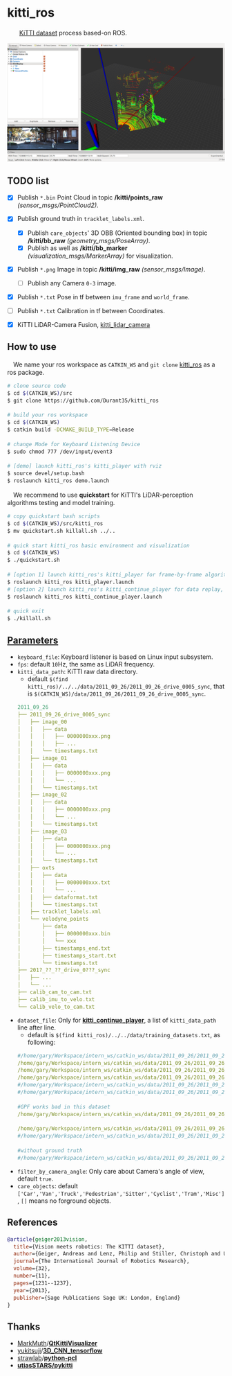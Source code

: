 # kitti_ros
　　[KiTTI dataset](http://www.cvlibs.net/datasets/kitti/) process based-on ROS.
<p align="center">
    <img src=".readme/demo.png" width="720px" alt=""/>
</p>


## TODO list
- [x] Publish `*.bin` Point Cloud in topic **/kitti/points_raw** _(sensor_msgs/PointCloud2)_.
- [x] Publish ground truth in `tracklet_labels.xml`.
    - [x] Publish `care_objects`' 3D OBB (Oriented bounding box) in topic **/kitti/bb_raw** _(geometry_msgs/PoseArray)_.
    - [x] Publish as well as **/kitti/bb_marker** _(visualization_msgs/MarkerArray)_ for visualization.
- [x] Publish `*.png` Image in topic **/kitti/img_raw** _(sensor_msgs/Image)_.
    - [ ] Publish any Camera `0-3` image.
- [x] Publish `*.txt` Pose in tf between `imu_frame` and `world_frame`.
- [ ] Publish `*.txt` Calibration in tf between Coordinates.
- [x] KiTTI LiDAR-Camera Fusion, [kitti_lidar_camera](https://github.com/Durant35/kitti_lidar_camera)


## How to use
　We name your ros workspace as `CATKIN_WS` and `git clone` [kitti_ros](https://github.com/Durant35/kitti_ros) as a ros package.
```bash
# clone source code
$ cd $(CATKIN_WS)/src
$ git clone https://github.com/Durant35/kitti_ros

# build your ros workspace
$ cd $(CATKIN_WS)
$ catkin build -DCMAKE_BUILD_TYPE=Release

# change Mode for Keyboard Listening Device
$ sudo chmod 777 /dev/input/event3

# [demo] launch kitti_ros's kitti_player with rviz
$ source devel/setup.bash
$ roslaunch kitti_ros demo.launch
```
　We recommend to use **quickstart** for KiTTI's LiDAR-perception algorithms testing and model training.
```bash
# copy quickstart bash scripts
$ cd $(CATKIN_WS)/src/kitti_ros
$ mv quickstart.sh killall.sh ../..

# quick start kitti_ros basic environment and visualization
$ cd $(CATKIN_WS)
$ ./quickstart.sh 

# [option 1] launch kitti_ros's kitti_player for frame-by-frame algorithm testing
$ roslaunch kitti_ros kitti_player.launch
# [option 2] launch kitti_ros's kitti_continue_player for data replay, like model training
$ roslaunch kitti_ros kitti_continue_player.launch

# quick exit
$ ./killall.sh
```

## [Parameters](./launch/kitti_player.launch)
+ `keyboard_file`: Keyboard listener is based on Linux input subsystem.
+ `fps`: default `10`Hz, the same as LiDAR frequency.
+ `kitti_data_path`: KiTTI raw data directory.
    + default `$(find kitti_ros)/../../data/2011_09_26/2011_09_26_drive_0005_sync`, that is `$(CATKIN_WS)/data/2011_09_26/2011_09_26_drive_0005_sync`.
    ```yaml
    2011_09_26
    ├── 2011_09_26_drive_0005_sync
    │   ├── image_00
    │   │   ├── data
    │   │   │   ├── 0000000xxx.png
    │   │   │   ├── ...
    │   │   └── timestamps.txt
    │   ├── image_01
    │   │   ├── data
    │   │   │   ├── 0000000xxx.png
    │   │   │   └── ...
    │   │   └── timestamps.txt
    │   ├── image_02
    │   │   ├── data
    │   │   │   ├── 0000000xxx.png
    │   │   │   └── ...
    │   │   └── timestamps.txt
    │   ├── image_03
    │   │   ├── data
    │   │   │   ├── 0000000xxx.png
    │   │   │   └── ...
    │   │   └── timestamps.txt
    │   ├── oxts
    │   │   ├── data
    │   │   │   ├── 0000000xxx.txt
    │   │   │   └── ...
    │   │   ├── dataformat.txt
    │   │   └── timestamps.txt
    │   ├── tracklet_labels.xml
    │   └── velodyne_points
    │       ├── data
    │       │   ├── 0000000xxx.bin
    │       │   └── xxx
    │       ├── timestamps_end.txt
    │       ├── timestamps_start.txt
    │       └── timestamps.txt
    ├── 201?_??_??_drive_0???_sync
    │   ├── ...
    │   └── ...
    ├── calib_cam_to_cam.txt
    ├── calib_imu_to_velo.txt
    └── calib_velo_to_cam.txt
    ```
+ `dataset_file`: Only for **[kitti_continue_player](./launch/kitti_continue_player.launch)**, a list of `kitti_data_path` line after line.
    + default is `$(find kitti_ros)/../../data/training_datasets.txt`, as following:
    ```yaml
    #/home/gary/Workspace/intern_ws/catkin_ws/data/2011_09_26/2011_09_26_drive_0001_sync
    /home/gary/Workspace/intern_ws/catkin_ws/data/2011_09_26/2011_09_26_drive_0005_sync
    /home/gary/Workspace/intern_ws/catkin_ws/data/2011_09_26/2011_09_26_drive_0014_sync
    /home/gary/Workspace/intern_ws/catkin_ws/data/2011_09_26/2011_09_26_drive_0017_sync
    #/home/gary/Workspace/intern_ws/catkin_ws/data/2011_09_26/2011_09_26_drive_0018_sync
    #/home/gary/Workspace/intern_ws/catkin_ws/data/2011_09_26/2011_09_26_drive_0020_sync
    
    #GPF works bad in this dataset
    /home/gary/Workspace/intern_ws/catkin_ws/data/2011_09_26/2011_09_26_drive_0027_sync
    
    /home/gary/Workspace/intern_ws/catkin_ws/data/2011_09_26/2011_09_26_drive_0060_sync
    #/home/gary/Workspace/intern_ws/catkin_ws/data/2011_09_26/2011_09_26_drive_0091_sync
    
    #without ground truth
    #/home/gary/Workspace/intern_ws/catkin_ws/data/2011_09_26/2011_09_26_drive_0117_sync
    ```
+ `filter_by_camera_angle`: Only care about Camera's angle of view, default `true`.
+ `care_objects`: default `['Car','Van','Truck','Pedestrian','Sitter','Cyclist','Tram','Misc']`, `[]` means no forground objects.


## References
```bibtex
@article{geiger2013vision,
  title={Vision meets robotics: The KITTI dataset},
  author={Geiger, Andreas and Lenz, Philip and Stiller, Christoph and Urtasun, Raquel},
  journal={The International Journal of Robotics Research},
  volume={32},
  number={11},
  pages={1231--1237},
  year={2013},
  publisher={Sage Publications Sage UK: London, England}
}
```


## Thanks
+ [MarkMuth](https://github.com/MarkMuth)/[**QtKittiVisualizer**](https://github.com/MarkMuth/QtKittiVisualizer)
+ [yukitsuji](https://github.com/yukitsuji)/[**3D_CNN_tensorflow** ](https://github.com/yukitsuji/3D_CNN_tensorflow/blob/master/input_velodyne.py)
+ [strawlab](https://github.com/strawlab/python-pcl)/[**python-pcl** ](https://github.com/Durant35/python-pcl)
+ [**utiasSTARS/pykitti**](https://github.com/utiasSTARS/pykitti)


